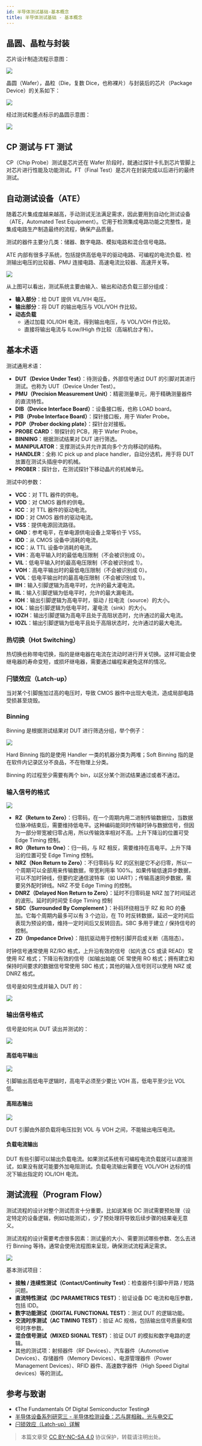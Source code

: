 ```yaml
---
id: 半导体测试基础-基本概念
title: 半导体测试基础 - 基本概念
---
```


## 晶圆、晶粒与封装

芯片设计制造流程示意图：

![](https://cos.wiki-power.com/img/20220726161704.png)

晶圆（Wafer），晶粒（Die，复数 Dice，也称裸片）与封装后的芯片（Package Device）的关系如下：

![](https://cos.wiki-power.com/img/20220726162316.png)

经过测试和墨点标示的晶圆示意图：

![](https://cos.wiki-power.com/img/20220729161745.png)

## CP 测试与 FT 测试

CP（Chip Probe）测试是芯片还在 Wafer 阶段时，就通过探针卡扎到芯片管脚上对芯片进行性能及功能测试。FT（Final Test）是芯片在封装完成以后进行的最终测试。

## 自动测试设备（ATE）

随着芯片集成度越来越高，手动测试无法满足需求，因此要用到自动化测试设备（ATE，Automated Test Equipment）。它用于检测集成电路功能之完整性，是集成电路生产制造最终的流程，确保产品质量。

测试的器件主要分几类：储器、数字电路、模拟电路和混合信号电路。

ATE 内部有很多子系统，包括提供高低电平的驱动电路、可编程的电流负载、检测输出电压的比较器、PMU 连接电路、高速电流比较器、高速开关等。

![](https://cos.wiki-power.com/img/20220805163322.png)

从上图可以看出，测试系统主要由输入、输出和动态负载三部分组成：

- **输入部分**：给 DUT 提供 VIL/VIH 电压。
- **输出部分**：将 DUT 的输出电压与 VOL/VOH 作比较。
- **动态负载**
  - 通过加载 IOL/IOH 电流，得到输出电压，与 VOL/VOH 作比较。
  - 直接将输出电流与 ILow/IHigh 作比较（高端机台才有）。

## 基本术语

测试通用术语：

- **DUT（Device Under Test）**：待测设备，外部信号通过 DUT 的引脚对其进行测试。也称为 UUT（Device Under Test）。
- **PMU（Precision Measurement Unit）**：精密测量单元，用于精确测量器件的直流特性。
- **DIB（Device Interface Board）**：设备接口板，也称 LOAD board。
- **PIB（Probe Interface Board）**：探针接口板，用于 Wafer Probe。
- **PDP（Prober docking plate）**：探针台对接板。
- **PROBE CARD**：带探针的 PCB，用于 Wafer Probe。
- **BINNING**：根据测试结果对 DUT 进行筛选。
- **MANIPULATOR**：支撑测试头并允许其向多个方向移动的结构。
- **HANDLER**：全称 IC pick up and place handler，自动分选机，用于将 DUT 放置在测试头插座中的机械。
- **PROBER**：探针台，在测试探针下移动晶片的机械单元。

测试中的参数：

- **VCC**：对 TTL 器件的供电。
- **VDD**：对 CMOS 器件的供电。
- **ICC**：对 TTL 器件的驱动电流。
- **IDD**：对 CMOS 器件的驱动电流。
- **VSS**：提供电源回流路径。
- **GND**：参考电平，在单电源供电设备上常等价于 VSS。
- **IDD**：从 CMOS 设备中消耗的电流。
- **ICC**：从 TTL 设备中消耗的电流。
- **VIH**：高电平输入时的最低电压限制（不会被识别成 0）。
- **VIL**：低电平输入时的最高电压限制（不会被识别成 1）。
- **VOH**：高电平输出时的最低电压限制（不会被识别成 0）。
- **VOL**：低电平输出时的最高电压限制（不会被识别成 1）。
- **IIH**：输入引脚逻辑为高电平时，允许的最大灌电流。
- **IIL**：输入引脚逻辑为低电平时，允许的最大漏电流。
- **IOH**：输出引脚逻辑为高电平时，驱动 / 拉电流（source）的大小。
- **IOL**：输出引脚逻辑为低电平时，灌电流（sink）的大小。
- **IOZH**：输出引脚逻辑为高电平且处于高阻状态时，允许通过的最大电流。
- **IOZL**：输出引脚逻辑为低电平且处于高阻状态时，允许通过的最大电流。

### 热切换（Hot Switching）

热切换也称带电切换，指的是继电器在电流在流动时进行开关切换。这样可能会使继电器的寿命变短，或损坏继电器，需要通过编程来避免这样的情况。

### 闩锁效应（Latch-up）

当对某个引脚施加过高的电压时，导致 CMOS 器件中出现大电流，造成局部电路受损甚至烧毁。

### Binning

Binning 是根据测试结果对 DUT 进行筛选分组，举个例子：

![](https://cos.wiki-power.com/img/20220728223700.png)

Hard Binning 指的是使用 Handler 一类的机器分类为两堆；Soft Binning 指的是在软件内记录区分不良品，不在物理上分类。

Binning 的过程至少需要有两个 bin，以区分某个测试结果通过或者不通过。

### 输入信号的格式

![](https://cos.wiki-power.com/img/20220806184824.png)

- **RZ（Return to Zero）**：归零码，在一个周期内用二进制传输数据位，当数据位脉冲结束后，需要维持低电平。这种编码能同时传输时钟与数据信号，但因为一部分带宽被归零占用，所以传输效率相对不高。上升下降沿的位置可受 Edge Timing 控制。
- **RO（Return to One）**：归一码，与 RZ 相反，需要维持在高电平。上升下降沿的位置可受 Edge Timing 控制。
- **NRZ（Non Return to Zero）**：不归零码与 RZ 的区别是它不必归零，所以一个周期可以全部用来传输数据，带宽利用率 100%。如果传输低速异步数据，可以不加时钟线，但要约定通信波特率（如 UART）；传输高速同步数据，需要另外配时钟线。NRZ 不受 Edge Timing 的控制。
- **DNRZ（Delayed Non Return to Zero）**：延时不归零码是 NRZ 加了时间延迟的波形。延时的时间受 Edge Timing 控制
- **SBC（Surrounded By Complement ）**：补码环绕相当于 RZ 和 RO 的叠加。它每个周期内最多可以有 3 个边沿，在 T0 时反转数据，延迟一定时间后表现为预设的值，维持一定时间后又反转回去。SBC 多用于建立 / 保持信号的控制。
- **ZD（Impedance Drive）**：阻抗驱动用于控制引脚开启或关断（高阻态）。

时钟信号通常使用 RZ/RO 格式，上升沿有效的信号（如片选 CS 或读 READ）常使用 RZ 格式；下降沿有效的信号（如输出始能 OE 常使用 RO 格式；拥有建立和保持时间要求的数据信号常使用 SBC 格式；其他的输入信号则可以使用 NRZ 或 DNRZ 格式。

信号是如何生成并输入 DUT 的：

![](https://cos.wiki-power.com/img/20220807005511.png)

### 输出信号格式

信号是如何从 DUT 读出并测试的：

![](https://cos.wiki-power.com/img/20220807005517.png)

#### 高低电平输出

![](https://cos.wiki-power.com/img/20220806200604.png)

引脚输出高低电平逻辑时，高电平必须至少要比 VOH 高，低电平至少比 VOL 低。

#### 高阻态输出

![](https://cos.wiki-power.com/img/20220806201343.png)

DUT 引脚由外部负载将电压拉到 VOL 与 VOH 之间，不能输出电压电流。

#### 负载电流输出

DUT 有些引脚可以输出负载电流。如果测试系统有可编程电流负载就可以直接测试，如果没有就可能要外加电阻测试。负载电流输出需要在 VOL/VOH 达标的情况下输出指定的 IOL/IOH 电流。

## 测试流程（Program Flow）

测试流程的设计对整个测试而言十分重要。比如说某些 DC 测试需要预处理（设定特定的设备逻辑，例如功能测试），少了预处理将导致后续步骤的结果毫无意义。

测试流程的设计需要考虑很多因素：测试量的大小、需要测试哪些参数、怎么去进行 Binning 等待。通常会使用流程图来呈现，确保测试流程满足需求。

![](https://cos.wiki-power.com/img/20220728131317.png)

基本测试项目：

- **接触 / 连续性测试（Contact/Continuity Test）**：检查器件引脚中开路 / 短路问题。
- **直流特性测试（DC PARAMETRICS TEST）**：验证设备 DC 电流和电压参数，包括 IDD。
- **数字功能测试（DIGITAL FUNCTIONAL TEST）**：测试 DUT 的逻辑功能。
- **交流时序测试（AC TIMING TEST）**：验证 AC 规格，包括输出信号质量和信号时序参数。
- **混合信号测试（MIXED SIGNAL TEST）**：验证 DUT 的模拟和数字电路的逻辑。
- 其他的测试项：射频器件（RF Devices）、汽车器件（Automotive Devices）、存储器件（Memory Devices）、电源管理器件（Power Management Devices）、RFID 器件、高速数字器件（High Speed Digital devices）等的测试。

## 参考与致谢

- 《The Fundamentals Of Digital Semiconductor Testing》
- [半导体设备系列研究三 - 半导体检测设备：芯与屏相融，光与电交汇](http://pdf.dfcfw.com/pdf/H3_AP201803301115267697_1.pdf)
- [闩锁效应（Latch-up）详解](https://zhµAnlan.zhihu.com/p/125519142)

> 本篇文章受 [CC BY-NC-SA 4.0](https://creativecommons.org/licenses/by/4.0/deed.zh) 协议保护，转载请注明出处。
